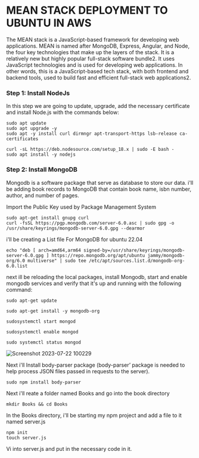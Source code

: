 # MEAN STACK DEPLOYMENT TO UBUNTU IN AWS

The MEAN stack is a JavaScript-based framework for developing web applications. MEAN is named after MongoDB, Express, Angular, and Node, the four key technologies that make up the layers of the stack. It is a relatively new but highly popular full-stack software bundle2. It uses JavaScript technologies and is used for developing web applications. In other words, this is a JavaScript-based tech stack, with both frontend and backend tools, used to build fast and efficient full-stack web applications2.

### Step 1: Install NodeJs
In this step we are going to update, upgrade, add the necessary certificate and install Node.js with the commands below:
```
sudo apt update
sudo apt upgrade -y
sudo apt -y install curl dirmngr apt-transport-https lsb-release ca-certificates

curl -sL https://deb.nodesource.com/setup_18.x | sudo -E bash -
sudo apt install -y nodejs
```

### Step 2: Install MongoDB
Mongodb is a software package that serve as database to store our data. i'll be adding book records to MongoDB that contain book name, isbn number, author, and number of pages.

Import the Public Key used by Package Management System
```
sudo apt-get install gnupg curl
curl -fsSL https://pgp.mongodb.com/server-6.0.asc | sudo gpg -o /usr/share/keyrings/mongodb-server-6.0.gpg --dearmor
```
i'll be creating a List file For MongoDB for ubuntu 22.04
```
echo "deb [ arch=amd64,arm64 signed-by=/usr/share/keyrings/mongodb-server-6.0.gpg ] https://repo.mongodb.org/apt/ubuntu jammy/mongodb-org/6.0 multiverse" | sudo tee /etc/apt/sources.list.d/mongodb-org-6.0.list
```

next ill be reloading the local packages, install Mongodb, start and enable mongodb services and verify that it's up and running with the following command:
```
sudo apt-get update

sudo apt-get install -y mongodb-org

sudosystemctl start mongod

sudosystemctl enable mongod

sudo systemctl status mongod
```

![Screenshot 2023-07-22 100229](https://github.com/opeyemiogungbe/Pbl_project4/assets/136735745/378468b4-4f3b-4547-aa78-2a87dd543efa)

Next i'll Install body-parser package (body-parser’ package is needed to help process JSON files passed in requests to the server).
```
sudo npm install body-parser
```
Next i'll reate a folder named Books and go into the book directory 
```
mkdir Books && cd Books
```
In the Books directory, i'll be starting my npm project and add a file to it named server.js 
```
npm init
touch server.js
```
Vi into server.js and put in the necessary code in it.


